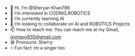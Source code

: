 - 👋 Hi, I’m @Sheryar-Khan786
- 👀 I’m interested in CODING,ROBOTICS
- 🌱 I’m currently learning AI
- 💞️ I’m looking to collaborate on AI and ROBOTICS Projects
- 📫 How to reach me: You can reach me at my Gmail, gymguy935@gmail.com
- 😄 Pronouns: Sherry
- ⚡ Fun fact: Im a singer too

<!---
Sheryar-Khan786/Sheryar-Khan786 is a ✨ special ✨ repository because its `README.md` (this file) appears on your GitHub profile.
You can click the Preview link to take a look at your changes.
--->
